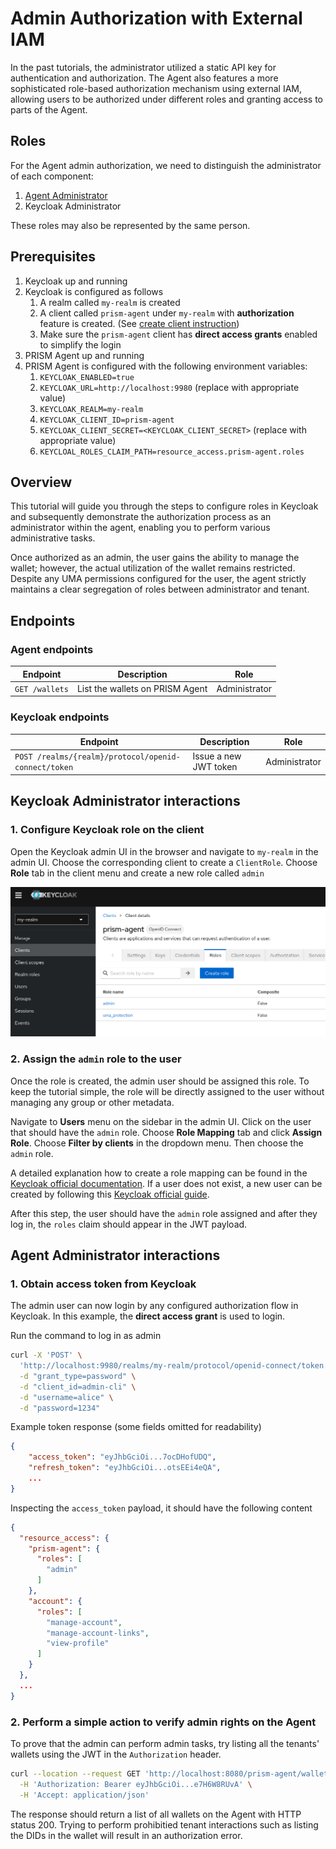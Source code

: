 # Admin Authorization with External IAM

In the past tutorials, the administrator utilized a static API key for authentication and authorization.
The Agent also features a more sophisticated role-based authorization mechanism using external IAM,
allowing users to be authorized under different roles and granting access to parts of the Agent.

## Roles

For the Agent admin authorization, we need to distinguish the administrator of each component:

1. [Agent Administrator](/docs/concepts/glossary#administrator)
2. Keycloak Administrator

These roles may also be represented by the same person.

## Prerequisites

1. Keycloak up and running
2. Keycloak is configured as follows
   1. A realm called `my-realm` is created
   2. A client called `prism-agent` under `my-realm` with __authorization__ feature is created. (See [create client instruction](https://www.keycloak.org/docs/latest/authorization_services/index.html#_resource_server_create_client))
   3. Make sure the `prism-agent` client has __direct access grants__ enabled to simplify the login
3. PRISM Agent up and running
4. PRISM Agent is configured with the following environment variables:
   1. `KEYCLOAK_ENABLED=true`
   2. `KEYCLOAK_URL=http://localhost:9980` (replace with appropriate value)
   3. `KEYCLOAK_REALM=my-realm`
   4. `KEYCLOAK_CLIENT_ID=prism-agent`
   5. `KEYCLOAK_CLIENT_SECRET=<KEYCLOAK_CLIENT_SECRET>` (replace with appropriate value)
   6. `KEYCLOAL_ROLES_CLAIM_PATH=resource_access.prism-agent.roles`

## Overview

This tutorial will guide you through the steps to configure roles in Keycloak and
subsequently demonstrate the authorization process as an administrator within the agent,
enabling you to perform various administrative tasks.

Once authorized as an admin, the user gains the ability to manage the wallet;
however, the actual utilization of the wallet remains restricted.
Despite any UMA permissions configured for the user, the agent strictly maintains a clear segregation of roles between administrator and tenant.

## Endpoints

### Agent endpoints
| Endpoint                                   | Description                          | Role          |
|--------------------------------------------|--------------------------------------|---------------|
| `GET /wallets`                             | List the wallets on PRISM Agent      | Administrator |

### Keycloak endpoints
| Endpoint                                             | Description                   | Role         |
|------------------------------------------------------|-------------------------------|--------------|
| `POST /realms/{realm}/protocol/openid-connect/token` | Issue a new JWT token         | Administrator|

## Keycloak Administrator interactions

### 1. Configure Keycloak role on the client

Open the Keycloak admin UI in the browser and navigate to `my-realm` in the admin UI.
Choose the corresponding client to create a `ClientRole`.
Choose __Role__ tab in the client menu and create a new role called `admin`

![](./create_client_role.png)

### 2. Assign the `admin` role to the user

Once the role is created, the admin user should be assigned this role.
To keep the tutorial simple, the role will be directly assigned to the user without managing any group or other metadata.

Navigate to __Users__ menu on the sidebar in the admin UI.
Click on the user that should have the `admin` role.
Choose __Role Mapping__ tab and click __Assign Role__.
Choose __Filter by clients__ in the dropdown menu. Then choose the `admin` role.

A detailed explanation how to create a role mapping can be found in the [Keycloak official documentation](https://www.keycloak.org/docs/latest/server_admin/#proc-assigning-role-mappings_server_administration_guide).
If a user does not exist, a new user can be created by following this [Keycloak official guide](https://www.keycloak.org/docs/latest/server_admin/#proc-creating-user_server_administration_guide).

After this step, the user should have the `admin` role assigned and after they log in, the `roles` claim should appear in the JWT payload.

## Agent Administrator interactions

### 1. Obtain access token from Keycloak

The admin user can now login by any configured authorization flow in Keycloak.
In this example, the __direct access grant__ is used to login.

Run the command to log in as admin

```bash
curl -X 'POST' \
  'http://localhost:9980/realms/my-realm/protocol/openid-connect/token' \
  -d "grant_type=password" \
  -d "client_id=admin-cli" \
  -d "username=alice" \
  -d "password=1234"
```

Example token response (some fields omitted for readability)

```json
{
    "access_token": "eyJhbGciOi...7ocDHofUDQ",
    "refresh_token": "eyJhbGciOi...otsEEi4eQA",
    ...
}
```

Inspecting the `access_token` payload, it should have the following content

```json
{
  "resource_access": {
    "prism-agent": {
      "roles": [
        "admin"
      ]
    },
    "account": {
      "roles": [
        "manage-account",
        "manage-account-links",
        "view-profile"
      ]
    }
  },
  ...
}
```

### 2. Perform a simple action to verify admin rights on the Agent

To prove that the admin can perform admin tasks,
try listing all the tenants' wallets using the JWT in the `Authorization` header.

```bash
curl --location --request GET 'http://localhost:8080/prism-agent/wallets' \
  -H 'Authorization: Bearer eyJhbGciOi...e7H6W8RUvA' \
  -H 'Accept: application/json'
```

The response should return a list of all wallets on the Agent with HTTP status 200.
Trying to perform prohibitied tenant interactions such as listing the DIDs in the wallet will result in an authorization error.

